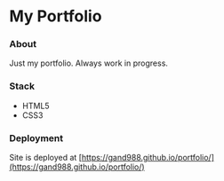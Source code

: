 # My Portfolio
### About
Just my portfolio. Always work in progress.

### Stack
* HTML5
* CSS3

### Deployment
Site is deployed at [https://gand988.github.io/portfolio/](https://gand988.github.io/portfolio/)
